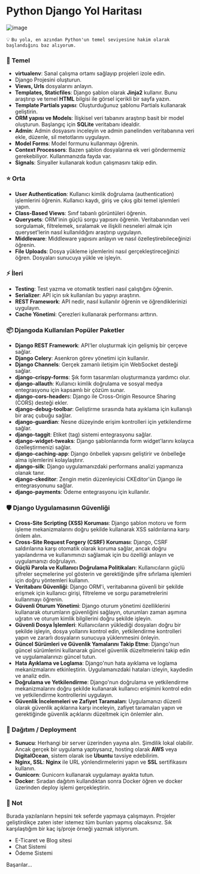 # Python Django Yol Haritası

![image](https://github.com/yazilimfuryasi/Django-Roadmap/assets/84662757/647c94da-8dba-46de-acae-bac756f1e729)


💡 `Bu yola, en azından Python'un temel seviyesine hakim olarak başlandığını baz alıyorum.`

### 👶 Temel
  * **virtualenv**: Sanal çalışma ortamı sağlayıp projeleri izole edin.
  * Django Projesini oluşturun.
  * **Views, Urls** dosyalarını anlayın.
  * **Templates, Staticfiles**: Django şablon olarak **Jinja2** kullanır. Bunu araştırıp ve temel **HTML** bilgisi ile görsel içerikli bir sayfa yazın.
  * **Template Partials yapısı**: Oluşturduğunuz şablonu Partials kullanarak geliştirin.
  * **ORM yapısı ve Models**: İlişkisel veri tabanını araştırıp basit bir model oluşturun. Başlangıç için **SQLite** veritabanı idealdir.
  * **Admin**: Admin dosyasını inceleyin ve admin panelinden veritabanına veri ekle, düzenle, sil metotlarını uygulayın.
  * **Model Forms**: Model formunu kullanmayı öğrenin.
  * **Context Processors**: Bazen şablon dosyalarına ek veri göndermemiz gerekebiliyor. Kullanmanızda fayda var.
  * **Signals**: Sinyaller kullanarak kodun çalışmasını takip edin.

### ⭐ Orta 
  * **User Authentication**: Kullanıcı kimlik doğrulama (authentication) işlemlerini öğrenin. Kullanıcı kaydı, giriş ve çıkış gibi temel işlemleri yapın.
  * **Class-Based Views**: Sınıf tabanlı görüntüleri öğrenin.
  * **Querysets**: ORM'inin güçlü sorgu yapısını öğrenin. Veritabanından veri sorgulamak, filtrelemek, sıralamak ve ilişkili nesneleri almak için queryset'lerin nasıl kullanıldığını araştırıp uygulayın.
  * **Middleware**: Middleware yapısını anlayın ve nasıl özelleştirebileceğinizi öğrenin.
  * **File Uploads**: Dosya yükleme işlemlerini nasıl gerçekleştireceğinizi öğren. Dosyaları sunucuya yükle ve işleyin.  

### ⚡ İleri
 * **Testing**: Test yazma ve otomatik testleri nasıl çalıştığını öğrenin.
  * **Serializer**: API için sık kullanılan bu yapıyı araştırın.
  * **REST Framework**: API nedir, nasıl kullanılır öğrenin ve öğrendiklerinizi uygulayın.
  * **Cache Yönetimi**: Çerezleri kullanarak performansı arttırın.


### 📦 Djangoda Kullanılan Popüler Paketler
  * **Django REST Framework**: API'ler oluşturmak için gelişmiş bir çerçeve sağlar.
  * **Django Celery**: Asenkron görev yönetimi için kullanılır.
  * **Django Channels**: Gerçek zamanlı iletişim için WebSocket desteği sağlar.
  * **django-crispy-forms**: Şık form tasarımları oluşturmanıza yardımcı olur.
  * **django-allauth**: Kullanıcı kimlik doğrulama ve sosyal medya entegrasyonu için kapsamlı bir çözüm sunar.
  * **django-cors-header**s: Django ile Cross-Origin Resource Sharing (CORS) desteği ekler.
  * **django-debug-toolbar**: Geliştirme sırasında hata ayıklama için kullanışlı bir araç çubuğu sağlar.
  * **django-guardian**: Nesne düzeyinde erişim kontrolleri için yetkilendirme sağlar.
  * **django-taggit**: Etiket (tag) sistemi entegrasyonu sağlar.
  * **django-widget-tweaks**: Django şablonlarında form widget'larını kolayca özelleştirmenizi sağlar.
  * **django-caching-app**: Django önbellek yapısını geliştirir ve önbelleğe alma işlemlerini kolaylaştırır.
  * **django-silk**: Django uygulamanızdaki performans analizi yapmanıza olanak tanır.
  * **django-ckeditor**: Zengin metin düzenleyicisi CKEditor'ün Django ile entegrasyonunu sağlar.
  * **django-payments**: Ödeme entegrasyonu için kullanılır.

### 🛡 Django Uygulamasının Güvenliği
  * **Cross-Site Scripting (XSS) Koruması**: Django şablon motoru ve form işleme mekanizmalarını doğru şekilde kullanarak XSS saldırılarına karşı önlem alın.
  * **Cross-Site Request Forgery (CSRF) Koruması**: Django, CSRF saldırılarına karşı otomatik olarak koruma sağlar, ancak doğru yapılandırma ve kullanımınızı sağlamak için bu özelliği anlayın ve uygulamanızı doğrulayın.
  * **Güçlü Parola ve Kullanıcı Doğrulama Politikaları**: Kullanıcıların güçlü şifreler seçmelerine yol gösterin ve gerektiğinde şifre sıfırlama işlemleri için doğru yöntemleri kullanın.
  * **Veritabanı Güvenliği**: Django ORM'i, veritabanına güvenli bir şekilde erişmek için kullanıcı girişi, filtreleme ve sorgu parametrelerini kullanmayı öğrenin.
  * **Güvenli Oturum Yönetimi**: Django oturum yönetimi özelliklerini kullanarak oturumların güvenliğini sağlayın, oturumları zaman aşımına uğratın ve oturum kimlik bilgilerini doğru şekilde işleyin.
  * **Güvenli Dosya İşlemleri**: Kullanıcıların yüklediği dosyaları doğru bir şekilde işleyin, dosya yollarını kontrol edin, yetkilendirme kontrolleri yapın ve zararlı dosyaların sunucuya yüklenmesini önleyin.
  * **Güncel Sürümleri ve Güvenlik Yamalarını Takip Etme**: Django'nun güncel sürümlerini kullanarak güncel güvenlik düzeltmelerini takip edin ve uygulamalarınızı güncel tutun.
  * **Hata Ayıklama ve Loglama**: Django'nun hata ayıklama ve loglama mekanizmalarını etkinleştirin. Uygulamanızdaki hataları izleyin, kaydedin ve analiz edin.
  * **Doğrulama ve Yetkilendirme**: Django'nun doğrulama ve yetkilendirme mekanizmalarını doğru şekilde kullanarak kullanıcı erişimini kontrol edin ve yetkilendirme kontrollerini uygulayın.
  * **Güvenlik İncelemeleri ve Zafiyet Taramaları**: Uygulamanızı düzenli olarak güvenlik açıklarına karşı inceleyin, zafiyet taramaları yapın ve gerektiğinde güvenlik açıklarını düzeltmek için önlemler alın.

### 🚀 Dağıtım / Deployment
  * **Sunucu**: Herhangi bir server üzerinden yayına alın. Şimdilik lokal olabilir. Ancak gerçek bir uygulama yaptıysanız, hosting olarak **AWS** veya **DigitalOcean**, sistem olarak ise **Ubuntu** tavsiye edebilirim.
  * **Nginx, SSL**: **Nginx** ile URL yönlendirmelerini yapın ve **SSL** sertifikasını kullanın.
  * **Gunicorn**: Gunicorn kullanarak uygulamayı ayakta tutun.
  * **Docker**: Sıradan dağıtım kullandıktan sonra Docker öğren ve docker üzerinden deploy işlemi gerçekleştirin.


### 📝 Not
  Burada yazılanların hepsini tek seferde yapmaya çalışmayın. Projeler geliştirdikçe zaten ister istemez tüm bunları yapmış olacaksınız. Sık karşılaştığım bir kaç iş/proje örneği yazmak istiyorum.
  * E-Ticaret ve Blog sitesi
  * Chat Sistemi
  * Ödeme Sistemi

Başarılar...
